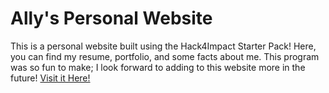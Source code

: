 # Ally's Personal Website
This is a personal website built using the Hack4Impact Starter Pack! Here, you can find my resume, portfolio, and some facts about me. This program was so fun to make; I look forward to adding to this website more in the future!
[Visit it Here!](https://allysonstauffer.github.io)
